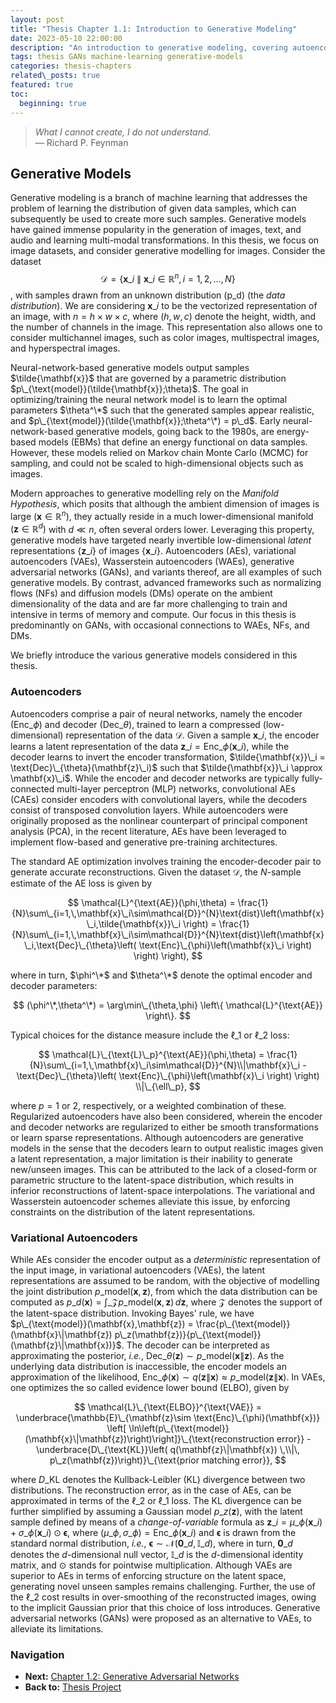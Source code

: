 ```yaml
---
layout: post
title: "Thesis Chapter 1.1: Introduction to Generative Modeling"
date: 2023-05-10 22:00:00
description: "An introduction to generative modeling, covering autoencoders, VAEs, GANs, flows, and diffusion models"
tags: thesis GANs machine-learning generative-models
categories: thesis-chapters
related\_posts: true
featured: true
toc:
  beginning: true
---
```


> *What I cannot create, I do not understand.*  
> — Richard P. Feynman

## Generative Models

Generative modeling is a branch of machine learning that addresses the problem of learning the distribution of given data samples, which can subsequently be used to create more such samples. Generative models have gained immense popularity in the generation of images, text, and audio and learning multi-modal transformations. In this thesis, we focus on image datasets, and consider generative modelling for images. Consider the dataset $$\mathcal{D} = \big\{\mathbf{x}\_i~\|~\mathbf{x}\_i\in\mathbb{R}^n,\,i=1,2,\ldots,N\big\}$$, with samples drawn from an unknown distribution \(p\_d\) (the *data distribution*). We are considering $\mathbf{x}\_i$ to be the vectorized representation of an image, with $n = h\times w\times c$, where $(h,w,c)$ denote the height, width, and the number of channels in the image. This representation also allows one to consider multichannel images, such as color images, multispectral images, and hyperspectral images.

Neural-network-based generative models output samples $\tilde{\mathbf{x}}$ that are governed by a parametric distribution $p\_{\text{model}}(\tilde{\mathbf{x}};\theta)$. The goal in optimizing/training the neural network model is to learn the optimal parameters $\theta^\*$ such that the generated samples appear realistic, and $p\_{\text{model}}(\tilde{\mathbf{x}};\theta^\*) = p\_d$. Early neural-network-based generative models, going back to the 1980s, are energy-based models (EBMs) that define an energy functional on data samples. However, these models relied on Markov chain Monte Carlo (MCMC) for sampling, and could not be scaled to high-dimensional objects such as images.

Modern approaches to generative modelling rely on the *Manifold Hypothesis*, which posits that although the ambient dimension of images is large $(\mathbf{x}\in\mathbb{R}^n)$, they actually reside in a much lower-dimensional manifold $(\mathbf{z}\in\mathbb{R}^d)$ with $d\ll n$, often several orders lower. Leveraging this property, generative models have targeted nearly invertible low-dimensional *latent* representations $\{\mathbf{z}\_i\}$ of images $\{\mathbf{x}\_i\}$. Autoencoders (AEs), variational autoencoders (VAEs), Wasserstein autoencoders (WAEs), generative adversarial networks (GANs), and variants thereof, are all examples of such generative models. By contrast, advanced frameworks such as normalizing flows (NFs) and diffusion models (DMs) operate on the ambient dimensionality of the data and are far more challenging to train and intensive in terms of memory and compute. Our focus in this thesis is predominantly on GANs, with occasional connections to WAEs, NFs, and DMs.

We briefly introduce the various generative models considered in this thesis.

### Autoencoders

Autoencoders comprise a pair of neural networks, namely the encoder $(\text{Enc}\_{\phi})$ and decoder $(\text{Dec}\_{\theta})$, trained to learn a compressed (low-dimensional) representation of the data $\mathcal{D}$. Given a sample $\mathbf{x}\_i$, the encoder learns a latent representation of the data $\mathbf{z}\_i = \text{Enc}\_{\phi}(\mathbf{x}\_i)$, while the decoder learns to invert the encoder transformation, $\tilde{\mathbf{x}}\_i = \text{Dec}\_{\theta}(\mathbf{z}\_i)$ such that $\tilde{\mathbf{x}}\_i \approx \mathbf{x}\_i$. While the encoder and decoder networks are typically fully-connected multi-layer perceptron (MLP) networks, convolutional AEs (CAEs) consider encoders with convolutional layers, while the decoders consist of transposed convolution layers. While autoencoders were originally proposed as the nonlinear counterpart of principal component analysis (PCA), in the recent literature, AEs have been leveraged to implement flow-based and generative pre-training architectures.

The standard AE optimization involves training the encoder-decoder pair to generate accurate reconstructions. Given the dataset $\mathcal{D}$, the $N$-sample estimate of the AE loss is given by

$$
\mathcal{L}^{\text{AE}}(\phi,\theta) = \frac{1}{N}\sum\_{i=1,\,\mathbf{x}\_i\sim\mathcal{D}}^{N}\text{dist}\left(\mathbf{x}\_i,\tilde{\mathbf{x}}\_i \right) = \frac{1}{N}\sum\_{i=1,\,\mathbf{x}\_i\sim\mathcal{D}}^{N}\text{dist}\left(\mathbf{x}\_i,\text{Dec}\_{\theta}\left( \text{Enc}\_{\phi}\left(\mathbf{x}\_i \right) \right) \right),
$$

where in turn, $\phi^\*$ and $\theta^\*$ denote the optimal encoder and decoder parameters:

$$
(\phi^\*,\theta^\*) = \arg\min\_{\theta,\phi} \left\{ \mathcal{L}^{\text{AE}} \right\}.
$$

Typical choices for the distance measure include the $\ell\_1$ or $\ell\_2$ loss:

$$
\mathcal{L}\_{\text{L}\_p}^{\text{AE}}(\phi,\theta) = \frac{1}{N}\sum\_{i=1,\,\mathbf{x}\_i\sim\mathcal{D}}^{N}\\|\mathbf{x}\_i - \text{Dec}\_{\theta}\left( \text{Enc}\_{\phi}\left(\mathbf{x}\_i \right) \right) \\|\_{\ell\_p},
$$

where $p = 1$ or $2$, respectively, or a weighted combination of these. Regularized autoencoders have also been considered, wherein the encoder and decoder networks are regularized to either be smooth transformations or learn sparse representations. Although autoencoders are generative models in the sense that the decoders learn to output realistic images given a latent representation, a major limitation is their inability to generate new/unseen images. This can be attributed to the lack of a closed-form or parametric structure to the latent-space distribution, which results in inferior reconstructions of latent-space interpolations. The variational and Wasserstein autoencoder schemes alleviate this issue, by enforcing constraints on the distribution of the latent representations.

### Variational Autoencoders

While AEs consider the encoder output as a *deterministic* representation of the input image, in variational autoencoders (VAEs), the latent representations are assumed to be random, with the objective of modelling the joint distribution $p\_{\text{model}}(\mathbf{x},\mathbf{z})$, from which the data distribution can be computed as $p\_d(\mathbf{x}) = \int\_{\mathcal{Z}} p\_{\text{model}}(\mathbf{x},\mathbf{z})\,d\mathbf{z}$, where $\mathcal{Z}$ denotes the support of the latent-space distribution. Invoking Bayes' rule, we have $p\_{\text{model}}(\mathbf{x},\mathbf{z}) = \frac{p\_{\text{model}}(\mathbf{x}\|\mathbf{z}) p\_z(\mathbf{z})}{p\_{\text{model}}(\mathbf{z}\|\mathbf{x})}$. The decoder can be interpreted as approximating the posterior, *i.e.*, $\text{Dec}\_{\theta}(\mathbf{z}) \sim p\_{\text{model}}(\mathbf{x}\|\mathbf{z})$. As the underlying data distribution is inaccessible, the encoder models an approximation of the likelihood, $\text{Enc}\_{\phi}(\mathbf{x}) \sim q(\mathbf{z}\|\mathbf{x}) \approx p\_{\text{model}}(\mathbf{z}\|\mathbf{x})$. In VAEs, one optimizes the so called evidence lower bound (ELBO), given by

$$
\mathcal{L}\_{\text{ELBO}}^{\text{VAE}} = \underbrace{\mathbb{E}\_{\mathbf{z}\sim \text{Enc}\_{\phi}(\mathbf{x})} \left[ \ln\left(p\_{\text{model}}(\mathbf{x}\|\mathbf{z})\right)\right]}\_{\text{reconstruction error}} - \underbrace{D\_{\text{KL}}\left( q(\mathbf{z}\|\mathbf{x}) \,\\|\, p\_z(\mathbf{z})\right)}\_{\text{prior matching error}},
$$

where $D\_{\text{KL}}$ denotes the Kullback-Leibler (KL) divergence between two distributions. The reconstruction error, as in the case of AEs, can be approximated in terms of the $\ell\_2$ or $\ell\_1$ loss. The KL divergence can be further simplified by assuming a Gaussian model $p\_z(\mathbf{z})$, with the latent sample defined by means of a *change-of-variable* formula as $\mathbf{z}\_i = \mu\_{\phi}(\mathbf{x}\_i)+ \sigma\_{\phi}(\mathbf{x}\_i)\odot\boldsymbol{\epsilon}$, where $(\mu\_{\phi},\sigma\_{\phi})= \text{Enc}\_{\phi}(\mathbf{x}\_i)$ and $\boldsymbol{\epsilon}$ is drawn from the standard normal distribution, *i.e.*, $\boldsymbol{\epsilon}\sim\mathcal{N}(\mathbf{0}\_d,\mathbb{I}\_d)$, where in turn, $\mathbf{0}\_d$ denotes the $d$-dimensional null vector, $\mathbb{I}\_d$ is the $d$-dimensional identity matrix, and $\odot$ stands for pointwise multiplication. Although VAEs are superior to AEs in terms of enforcing structure on the latent space, generating novel unseen samples remains challenging. Further, the use of the $\ell\_2$ cost results in over-smoothing of the reconstructed images, owing to the implicit Gaussian prior that this choice of loss introduces. Generative adversarial networks (GANs) were proposed as an alternative to VAEs, to alleviate its limitations.

### Navigation

- **Next:** [Chapter 1.2: Generative Adversarial Networks](/blog/2023/thesis-chapter-1p2-GANs/)
- **Back to:** [Thesis Project](/projects/1\_thesis/)


